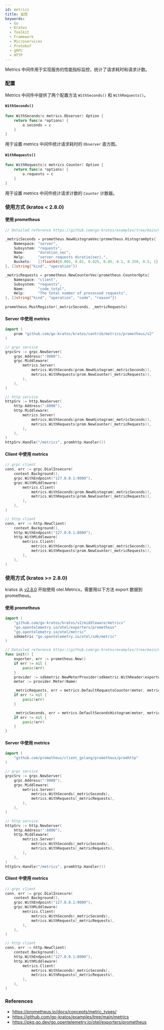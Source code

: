 ```yaml
---
id: metrics
title: 监控
keywords:
  - Go
  - Kratos
  - Toolkit
  - Framework
  - Microservices
  - Protobuf
  - gRPC
  - HTTP
---
```


Metrics 中间件用于实现服务的性能指标监控，统计了请求耗时和请求计数。

### 配置

Metrics 中间件中提供了两个配置方法 `WithSeconds()` 和 `WithRequests()`。

#### `WithSeconds()`
```go
func WithSeconds(c metrics.Observer) Option {
	return func(o *options) {
		o.seconds = c
	}
}
```
用于设置 metrics 中间件统计请求耗时的 `Observer` 直方图。

#### `WithRequests()`

```go
func WithRequests(c metrics.Counter) Option {
	return func(o *options) {
		o.requests = c
	}
}
```

用于设置 metrics 中间件统计请求计数的 `Counter` 计数器。

### 使用方式 (kratos < 2.8.0)

#### 使用 prometheus
```go
// Detailed reference https://github.com/go-kratos/examples/tree/main/metrics

_metricSeconds = prometheus.NewHistogramVec(prometheus.HistogramOpts{
	Namespace: "server",
	Subsystem: "requests",
	Name:      "duration_sec",
	Help:      "server requests duratio(sec).",
	Buckets:   []float64{0.005, 0.01, 0.025, 0.05, 0.1, 0.250, 0.5, 1},
}, []string{"kind", "operation"})

_metricRequests = prometheus.NewCounterVec(prometheus.CounterOpts{
	Namespace: "client",
	Subsystem: "requests",
	Name:      "code_total",
	Help:      "The total number of processed requests",
}, []string{"kind", "operation", "code", "reason"})
	
prometheus.MustRegister(_metricSeconds, _metricRequests)
```
#### Server 中使用 metrics

```go
import (
	prom "github.com/go-kratos/kratos/contrib/metrics/prometheus/v2"
)

// grpc service
grpcSrv := grpc.NewServer(
	grpc.Address(":9000"),
	grpc.Middleware(
		metrics.Server(
			metrics.WithSeconds(prom.NewHistogram(_metricSeconds)),
			metrics.WithRequests(prom.NewCounter(_metricRequests)),
		),
	),
)

// http service
httpSrv := http.NewServer(
	http.Address(":8000"),
	http.Middleware(
		metrics.Server(
			metrics.WithSeconds(prom.NewHistogram(_metricSeconds)),
			metrics.WithRequests(prom.NewCounter(_metricRequests)),
		),
	),
)
httpSrv.Handle("/metrics", promhttp.Handler())
```

#### Client 中使用 metrics

```go
// grpc client
conn, err := grpc.DialInsecure(
	context.Background(),
	grpc.WithEndpoint("127.0.0.1:9000"),
	grpc.WithMiddleware(
		metrics.Client(
			metrics.WithSeconds(prom.NewHistogram(_metricSeconds)),
			metrics.WithRequests(prom.NewCounter(_metricRequests)),
		),
	),
)

// http client
conn, err := http.NewClient(
	context.Background(),
	http.WithEndpoint("127.0.0.1:8000"),
	http.WithMiddleware(
		metrics.Client(
			metrics.WithSeconds(prom.NewHistogram(_metricSeconds)),
			metrics.WithRequests(prom.NewCounter(_metricRequests)),
		),
	),
)
```

### 使用方式 (kratos >= 2.8.0)
kratos 从 [v2.8.0](https://github.com/go-kratos/kratos/releases/tag/v2.8.0) 开始使用 otel.Metrics，需要用以下方法 export 数据到 prometheus。

#### 使用 prometheus
```go
import (
	"github.com/go-kratos/kratos/v2/middleware/metrics"
	"go.opentelemetry.io/otel/exporters/prometheus"
	"go.opentelemetry.io/otel/metric"
	sdkmetric "go.opentelemetry.io/otel/sdk/metric"
)

// Detailed reference https://github.com/go-kratos/examples/tree/main/metrics
func init() {
	exporter, err := prometheus.New()
	if err != nil {
		panic(err)
	}
	provider := sdkmetric.NewMeterProvider(sdkmetric.WithReader(exporter))
	meter := provider.Meter(Name)

	_metricRequests, err = metrics.DefaultRequestsCounter(meter, metrics.DefaultServerRequestsCounterName)
	if err != nil {
		panic(err)
	}

	_metricSeconds, err = metrics.DefaultSecondsHistogram(meter, metrics.DefaultServerSecondsHistogramName)
	if err != nil {
		panic(err)
	}
}
```

#### Server 中使用 metrics
```go
import (
	"github.com/prometheus/client_golang/prometheus/promhttp"
)

// grpc service
grpcSrv := grpc.NewServer(
	grpc.Address(":9000"),
	grpc.Middleware(
		metrics.Server(
			metrics.WithSeconds(_metricSeconds),
			metrics.WithRequests(_metricRequests),
		),
	),
)

// http service
httpSrv := http.NewServer(
	http.Address(":8000"),
	http.Middleware(
		metrics.Server(
			metrics.WithSeconds(_metricSeconds),
			metrics.WithRequests(_metricRequests),
		),
	),
)
httpSrv.Handle("/metrics", promhttp.Handler())
```

#### Client 中使用 metrics
```go
// grpc client
conn, err := grpc.DialInsecure(
	context.Background(),
	grpc.WithEndpoint("127.0.0.1:9000"),
	grpc.WithMiddleware(
		metrics.Client(
			metrics.WithSeconds(_metricSeconds),
			metrics.WithRequests(_metricRequests),
		),
	),
)

// http client
conn, err := http.NewClient(
	context.Background(),
	http.WithEndpoint("127.0.0.1:8000"),
	http.WithMiddleware(
		metrics.Client(
			metrics.WithSeconds(_metricSeconds),
			metrics.WithRequests(_metricRequests),
		),
	),
)
```

### References
* https://prometheus.io/docs/concepts/metric_types/
* https://github.com/go-kratos/examples/tree/main/metrics
* https://pkg.go.dev/go.opentelemetry.io/otel/exporters/prometheus
